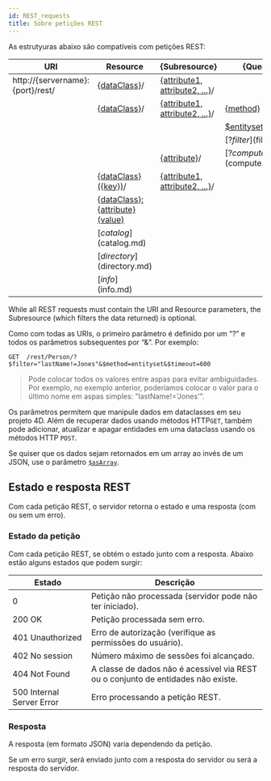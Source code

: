 ```yaml
---
id: REST_requests
title: Sobre petições REST
---
```



As estrutyuras abaixo são compatíveis com petições REST:

| URI                              | Resource                                                                    | {Subresource}                                                              | {Querystring}                                                   |
| -------------------------------- | --------------------------------------------------------------------------- | -------------------------------------------------------------------------- | --------------------------------------------------------------- |
| http://{servername}:{port}/rest/ | [{dataClass}](%7BdataClass%7D.html)/                                        | [{attribute1, attribute2, ...}](manData.html#selecting-attributes-to-get)/ |                                                                 |
|                                  | [{dataClass}](%7BdataClass%7D.html)/                                        | [{attribute1, attribute2, ...}](manData.html#selecting-attributes-to-get)/ | [{method}](%7BdataClass%7D.html#dataclassmethod)                |
|                                  |                                                                             |                                                                            | [$entityset/{entitySetID}](entityset.html#entitysetentitysetid) |
|                                  |                                                                             |                                                                            | [?$filter]($filter.md)                                          |
|                                  |                                                                             | [{attribute}](manData.html#selecting-attributes-to-get)/                   | [?$compute]($compute.md)                                        |
|                                  | [{dataClass}({key})](%7BdataClass%7D.html#dataclasskey)/                    | [{attribute1, attribute2, ...}](manData.html#selecting-attributes-to-get)/ |                                                                 |
|                                  | [{dataClass}:{attribute}(value)](%7BdataClass%7D%7Battribute%7D_value.html) |                                                                            |                                                                 |
|                                  | [$catalog]($catalog.md)                                                     |                                                                            |                                                                 |
|                                  | [$directory]($directory.md)                                                 |                                                                            |                                                                 |
|                                  | [$info]($info.md)                                                           |                                                                            |                                                                 |


While all REST requests must contain the URI and Resource parameters, the Subresource (which filters the data returned) is optional.

Como com todas as URIs, o primeiro parâmetro é definido por um “?” e todos os parâmetros subsequentes por “&”. Por exemplo:

 `GET  /rest/Person/?$filter="lastName!=Jones"&$method=entityset&$timeout=600`
> Pode colocar todos os valores entre aspas para evitar ambiguidades. Por exemplo, no exemplo anterior, poderíamos colocar o valor para o último nome em aspas simples: "lastName!='Jones'".

Os parâmetros permitem que manipule dados em dataclasses em seu projeto 4D. Além de recuperar dados usando métodos HTTP`GET`, também pode adicionar, atualizar e apagar entidades em uma dataclass usando os métodos HTTP `POST`.

Se quiser que os dados sejam retornados em um array ao invés de um JSON, use o parâmetro [`$asArray`]($asArray.md).


## Estado e resposta REST
Com cada petição REST, o servidor retorna o estado e uma resposta (com ou sem um erro).

### Estado da petição
Com cada petição REST, se obtém o estado junto com a resposta. Abaixo estão alguns estados que podem surgir:

| Estado                    | Descrição                                                                         |
| ------------------------- | --------------------------------------------------------------------------------- |
| 0                         | Petição não processada (servidor pode não ter iniciado).                          |
| 200 OK                    | Petição processada sem erro.                                                      |
| 401 Unauthorized          | Erro de autorização (verifique as permissões do usuário).                         |
| 402 No session            | Número máximo de sessões foi alcançado.                                           |
| 404 Not Found             | A classe de dados não é acessível via REST ou o conjunto de entidades não existe. |
| 500 Internal Server Error | Erro processando a petição REST.                                                  |

### Resposta

A resposta (em formato JSON) varia dependendo da petição.

Se um erro surgir, será enviado junto com a resposta do servidor ou será a resposta do servidor.

 

